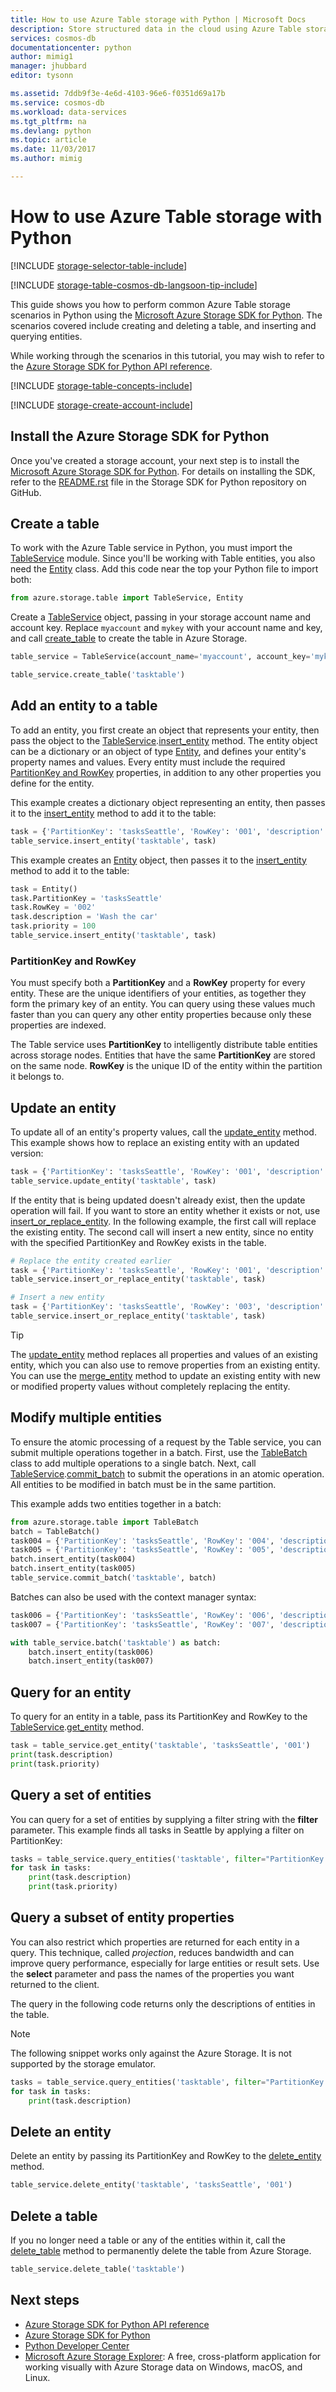 ```yaml
---
title: How to use Azure Table storage with Python | Microsoft Docs
description: Store structured data in the cloud using Azure Table storage, a NoSQL data store.
services: cosmos-db
documentationcenter: python
author: mimig1
manager: jhubbard
editor: tysonn

ms.assetid: 7ddb9f3e-4e6d-4103-96e6-f0351d69a17b
ms.service: cosmos-db
ms.workload: data-services
ms.tgt_pltfrm: na
ms.devlang: python
ms.topic: article
ms.date: 11/03/2017
ms.author: mimig

---
```

# How to use Azure Table storage with Python

[!INCLUDE [storage-selector-table-include](../../includes/storage-selector-table-include.md)]

[!INCLUDE [storage-table-cosmos-db-langsoon-tip-include](../../includes/storage-table-cosmos-db-langsoon-tip-include.md)]

This guide shows you how to perform common Azure Table storage scenarios in Python using the [Microsoft Azure Storage SDK for Python](https://github.com/Azure/azure-storage-python). The scenarios covered include creating and deleting a table, and inserting and querying entities.

While working through the scenarios in this tutorial, you may wish to refer to the [Azure Storage SDK for Python API reference](https://azure-storage.readthedocs.io/en/latest/index.html).

[!INCLUDE [storage-table-concepts-include](../../includes/storage-table-concepts-include.md)]

[!INCLUDE [storage-create-account-include](../../includes/storage-create-account-include.md)]

## Install the Azure Storage SDK for Python

Once you've created a storage account, your next step is to install the [Microsoft Azure Storage SDK for Python](https://github.com/Azure/azure-storage-python). For details on installing the SDK, refer to the [README.rst](https://github.com/Azure/azure-storage-python/blob/master/README.rst) file in the Storage SDK for Python repository on GitHub.

## Create a table

To work with the Azure Table service in Python, you must import the [TableService][py_TableService] module. Since you'll be working with Table entities, you also need the [Entity][py_Entity] class. Add this code near the top your Python file to import both:

```python
from azure.storage.table import TableService, Entity
```

Create a [TableService][py_TableService] object, passing in your storage account name and account key. Replace `myaccount` and `mykey` with your account name and key, and call [create_table][py_create_table] to create the table in Azure Storage.

```python
table_service = TableService(account_name='myaccount', account_key='mykey')

table_service.create_table('tasktable')
```

## Add an entity to a table

To add an entity, you first create an object that represents your entity, then pass the object to the [TableService][py_TableService].[insert_entity][py_insert_entity] method. The entity object can be a dictionary or an object of type [Entity][py_Entity], and defines your entity's property names and values. Every entity must include the required [PartitionKey and RowKey](#partitionkey-and-rowkey) properties, in addition to any other properties you define for the entity.

This example creates a dictionary object representing an entity, then passes it to the [insert_entity][py_insert_entity] method to add it to the table:

```python
task = {'PartitionKey': 'tasksSeattle', 'RowKey': '001', 'description' : 'Take out the trash', 'priority' : 200}
table_service.insert_entity('tasktable', task)
```

This example creates an [Entity][py_Entity] object, then passes it to the [insert_entity][py_insert_entity] method to add it to the table:

```python
task = Entity()
task.PartitionKey = 'tasksSeattle'
task.RowKey = '002'
task.description = 'Wash the car'
task.priority = 100
table_service.insert_entity('tasktable', task)
```

### PartitionKey and RowKey

You must specify both a **PartitionKey** and a **RowKey** property for every entity. These are the unique identifiers of your entities, as together they form the primary key of an entity. You can query using these values much faster than you can query any other entity properties because only these properties are indexed.

The Table service uses **PartitionKey** to intelligently distribute table entities across storage nodes. Entities that have the same  **PartitionKey** are stored on the same node. **RowKey** is the unique ID of the entity within the partition it belongs to.

## Update an entity

To update all of an entity's property values, call the [update_entity][py_update_entity] method. This example shows how to replace an existing entity with an updated version:

```python
task = {'PartitionKey': 'tasksSeattle', 'RowKey': '001', 'description' : 'Take out the garbage', 'priority' : 250}
table_service.update_entity('tasktable', task)
```

If the entity that is being updated doesn't already exist, then the update operation will fail. If you want to store an entity whether it exists or not, use [insert_or_replace_entity][py_insert_or_replace_entity]. In the following example, the first call will replace the existing entity. The second call will insert a new entity, since no entity with the specified PartitionKey and RowKey exists in the table.

```python
# Replace the entity created earlier
task = {'PartitionKey': 'tasksSeattle', 'RowKey': '001', 'description' : 'Take out the garbage again', 'priority' : 250}
table_service.insert_or_replace_entity('tasktable', task)

# Insert a new entity
task = {'PartitionKey': 'tasksSeattle', 'RowKey': '003', 'description' : 'Buy detergent', 'priority' : 300}
table_service.insert_or_replace_entity('tasktable', task)
```

> [!TIP]
> The [update_entity][py_update_entity] method replaces all properties and values of an existing entity, which you can also use to remove properties from an existing entity. You can use the [merge_entity][py_merge_entity] method to update an existing entity with new or modified property values without completely replacing the entity.

## Modify multiple entities

To ensure the atomic processing of a request by the Table service, you can submit multiple operations together in a batch. First, use the [TableBatch][py_TableBatch] class to add multiple operations to a single batch. Next, call [TableService][py_TableService].[commit_batch][py_commit_batch] to submit the operations in an atomic operation. All entities to be modified in batch must be in the same partition.

This example adds two entities together in a batch:

```python
from azure.storage.table import TableBatch
batch = TableBatch()
task004 = {'PartitionKey': 'tasksSeattle', 'RowKey': '004', 'description' : 'Go grocery shopping', 'priority' : 400}
task005 = {'PartitionKey': 'tasksSeattle', 'RowKey': '005', 'description' : 'Clean the bathroom', 'priority' : 100}
batch.insert_entity(task004)
batch.insert_entity(task005)
table_service.commit_batch('tasktable', batch)
```

Batches can also be used with the context manager syntax:

```python
task006 = {'PartitionKey': 'tasksSeattle', 'RowKey': '006', 'description' : 'Go grocery shopping', 'priority' : 400}
task007 = {'PartitionKey': 'tasksSeattle', 'RowKey': '007', 'description' : 'Clean the bathroom', 'priority' : 100}

with table_service.batch('tasktable') as batch:
    batch.insert_entity(task006)
    batch.insert_entity(task007)
```

## Query for an entity

To query for an entity in a table, pass its PartitionKey and RowKey to the [TableService][py_TableService].[get_entity][py_get_entity] method.

```python
task = table_service.get_entity('tasktable', 'tasksSeattle', '001')
print(task.description)
print(task.priority)
```

## Query a set of entities

You can query for a set of entities by supplying a filter string with the **filter** parameter. This example finds all tasks in Seattle by applying a filter on PartitionKey:

```python
tasks = table_service.query_entities('tasktable', filter="PartitionKey eq 'tasksSeattle'")
for task in tasks:
    print(task.description)
    print(task.priority)
```

## Query a subset of entity properties

You can also restrict which properties are returned for each entity in a query. This technique, called *projection*, reduces bandwidth and can improve query performance, especially for large entities or result sets. Use the **select** parameter and pass the names of the properties you want returned to the client.

The query in the following code returns only the descriptions of entities in the table.

> [!NOTE]
> The following snippet works only against the Azure Storage. It is not supported by the storage emulator.

```python
tasks = table_service.query_entities('tasktable', filter="PartitionKey eq 'tasksSeattle'", select='description')
for task in tasks:
    print(task.description)
```

## Delete an entity

Delete an entity by passing its PartitionKey and RowKey to the [delete_entity][py_delete_entity] method.

```python
table_service.delete_entity('tasktable', 'tasksSeattle', '001')
```

## Delete a table

If you no longer need a table or any of the entities within it, call the [delete_table][py_delete_table] method to permanently delete the table from Azure Storage.

```python
table_service.delete_table('tasktable')
```

## Next steps

* [Azure Storage SDK for Python API reference](https://azure-storage.readthedocs.io/en/latest/index.html)
* [Azure Storage SDK for Python](https://github.com/Azure/azure-storage-python)
* [Python Developer Center](https://azure.microsoft.com/develop/python/)
* [Microsoft Azure Storage Explorer](../vs-azure-tools-storage-manage-with-storage-explorer.md): A free, cross-platform application for working visually with Azure Storage data on Windows, macOS, and Linux.

[py_commit_batch]: https://azure-storage.readthedocs.io/en/latest/ref/azure.storage.table.tableservice.html#azure.storage.table.tableservice.TableService.commit_batch
[py_create_table]: https://azure-storage.readthedocs.io/en/latest/ref/azure.storage.table.tableservice.html#azure.storage.table.tableservice.TableService.create_table
[py_delete_entity]: https://azure-storage.readthedocs.io/en/latest/ref/azure.storage.table.tableservice.html#azure.storage.table.tableservice.TableService.delete_entity
[py_delete_table]: https://azure-storage.readthedocs.io/en/latest/ref/azure.storage.table.tableservice.html#azure.storage.table.tableservice.TableService.delete_table
[py_Entity]: https://azure-storage.readthedocs.io/en/latest/ref/azure.storage.table.models.html#azure.storage.table.models.Entity
[py_get_entity]: https://azure-storage.readthedocs.io/en/latest/ref/azure.storage.table.tableservice.html#azure.storage.table.tableservice.TableService.get_entity
[py_insert_entity]: https://azure-storage.readthedocs.io/en/latest/ref/azure.storage.table.tableservice.html#azure.storage.table.tableservice.TableService.insert_entity
[py_insert_or_replace_entity]: https://azure-storage.readthedocs.io/en/latest/ref/azure.storage.table.tableservice.html#azure.storage.table.tableservice.TableService.insert_or_replace_entity
[py_merge_entity]: https://azure-storage.readthedocs.io/en/latest/ref/azure.storage.table.tableservice.html#azure.storage.table.tableservice.TableService.merge_entity
[py_update_entity]: https://azure-storage.readthedocs.io/en/latest/ref/azure.storage.table.tableservice.html#azure.storage.table.tableservice.TableService.update_entity
[py_TableService]: https://azure-storage.readthedocs.io/en/latest/ref/azure.storage.table.tableservice.html
[py_TableBatch]: https://azure-storage.readthedocs.io/en/latest/ref/azure.storage.table.tablebatch.html#azure.storage.table.tablebatch.TableBatch